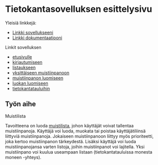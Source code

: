 # Tietokantasovelluksen esittelysivu

Yleisiä linkkejä:

* [Linkki sovellukseeni](http://jetolvan.users.cs.helsinki.fi/tsoha/)
* [Linkki dokumentaatiooni](https://github.com/dropleton/Tsoha-Bootstrap/tree/master/doc)

Linkit sovelluksen

* [etusivulle](http://jetolvan.users.cs.helsinki.fi/tsoha/)
* [kirjautumiseen](http://jetolvan.users.cs.helsinki.fi/tsoha/login)
* [listaukseen](http://jetolvan.users.cs.helsinki.fi/tsoha/note)
* [yksittäiseen muistiinpanoon](http://jetolvan.users.cs.helsinki.fi/tsoha/note/1)
* [muistiinpanon luomiseen](http://jetolvan.users.cs.helsinki.fi/tsoha/note/new)
* [luokan luomiseen](http://jetolvan.users.cs.helsinki.fi/tsoha/createclass)
* [tietokantatauluihin](http://jetolvan.users.cs.helsinki.fi/tsoha/tietokantayhteys)

## Työn aihe

Muistilista

Tavoitteena on luoda [muistilista](http://advancedkittenry.github.io/suunnittelu_ja_tyoymparisto/aiheet/Muistilista.html), johon käyttäjät voivat tallentaa muistiinpanoja. Käyttäjä voi luoda, muokata tai poistaa käyttäjätiliinsä liittyviä muistiinpanoja. Jokaiseen muistiinpanoon liittyy myös prioriteetti, joka kertoo muistiinpanon tärkeydestä. Lisäksi käyttäjä voi luoda muistiinpanojansa varten listoja, joihin muistiinpanot voi lajitella. Yksi muistiinpano voi kuulua useampaan listaan (tietokantatauluissa monesta moneen -yhteys).
